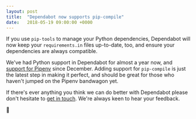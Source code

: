 ```yaml
---
layout: post
title:  "Dependabot now supports pip-compile"
date:   2018-05-19 09:00:00 +0000
---
```


If you use `pip-tools` to manage your Python dependencies, Dependabot will now
keep your `requirements.in` files up-to-date, too, and ensure your dependencies
are always compatible.

We've had Python support in Dependabot for almost a year now, and
[support for Pipenv][pipenv-support] since December. Adding support for
`pip-compile` is just the latest step in making it perfect, and should be great
for those who haven't jumped on the Pipenv bandwagon yet.

If there's ever anything you think we can do better with Dependabot please don't
hesitate to [get in touch][feedback-link]. We're always keen to hear your
feedback.

🤖

[feedback-link]: https://github.com/dependabot/feedback
[pipenv-support]: pipenv-beta
